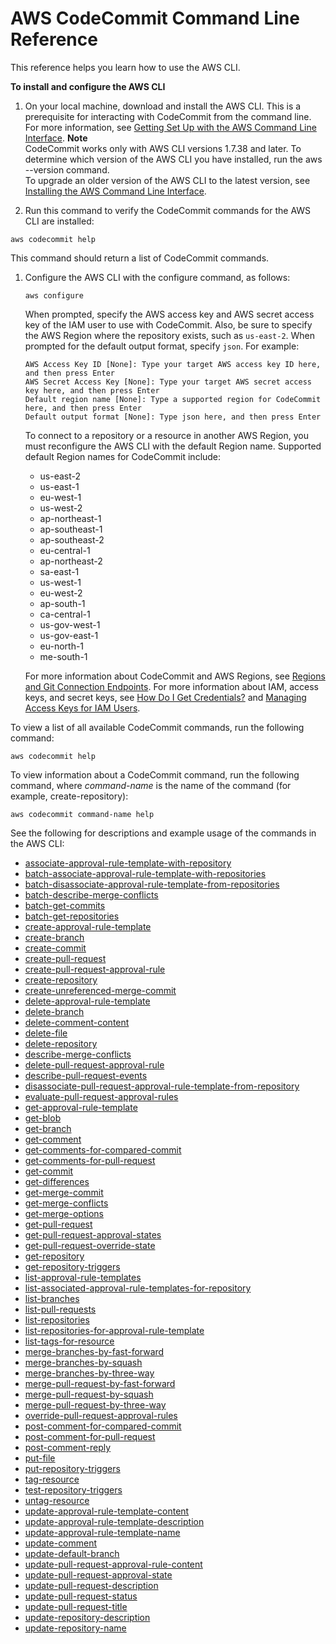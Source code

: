 # AWS CodeCommit Command Line Reference<a name="cmd-ref"></a>

This reference helps you learn how to use the AWS CLI\.

**To install and configure the AWS CLI**

1. On your local machine, download and install the AWS CLI\. This is a prerequisite for interacting with CodeCommit from the command line\. For more information, see [Getting Set Up with the AWS Command Line Interface](https://docs.aws.amazon.com/cli/latest/userguide/cli-chap-getting-set-up.html)\.
**Note**  
CodeCommit works only with AWS CLI versions 1\.7\.38 and later\. To determine which version of the AWS CLI you have installed, run the aws \-\-version command\.  
To upgrade an older version of the AWS CLI to the latest version, see [Installing the AWS Command Line Interface](https://docs.aws.amazon.com/cli/latest/userguide/installing.html)\.

1.  Run this command to verify the CodeCommit commands for the AWS CLI are installed:

   ```
   aws codecommit help
   ```

   This command should return a list of CodeCommit commands\.

1. Configure the AWS CLI with the configure command, as follows:

   ```
   aws configure
   ```

   When prompted, specify the AWS access key and AWS secret access key of the IAM user to use with CodeCommit\. Also, be sure to specify the AWS Region where the repository exists, such as `us-east-2`\. When prompted for the default output format, specify `json`\. For example:

   ```
   AWS Access Key ID [None]: Type your target AWS access key ID here, and then press Enter
   AWS Secret Access Key [None]: Type your target AWS secret access key here, and then press Enter
   Default region name [None]: Type a supported region for CodeCommit here, and then press Enter
   Default output format [None]: Type json here, and then press Enter
   ```

   To connect to a repository or a resource in another AWS Region, you must reconfigure the AWS CLI with the default Region name\. Supported default Region names for CodeCommit include:
   + us\-east\-2
   + us\-east\-1
   + eu\-west\-1
   + us\-west\-2
   + ap\-northeast\-1
   + ap\-southeast\-1
   + ap\-southeast\-2
   + eu\-central\-1
   + ap\-northeast\-2
   + sa\-east\-1
   + us\-west\-1
   + eu\-west\-2
   + ap\-south\-1
   + ca\-central\-1
   + us\-gov\-west\-1
   + us\-gov\-east\-1
   + eu\-north\-1
   + me\-south\-1

   For more information about CodeCommit and AWS Regions, see [Regions and Git Connection Endpoints](regions.md)\. For more information about IAM, access keys, and secret keys, see [How Do I Get Credentials?](https://docs.aws.amazon.com/IAM/latest/UserGuide/IAM_Introduction.html#IAM_SecurityCredentials) and [Managing Access Keys for IAM Users](https://docs.aws.amazon.com/IAM/latest/UserGuide/ManagingCredentials.html)\.

To view a list of all available CodeCommit commands, run the following command:

```
aws codecommit help
```

To view information about a CodeCommit command, run the following command, where *command\-name* is the name of the command \(for example, create\-repository\):

```
aws codecommit command-name help
```

See the following for descriptions and example usage of the commands in the AWS CLI:
+ [associate\-approval\-rule\-template\-with\-repository](how-to-associate-template.md#associate-template-repository)
+ [batch\-associate\-approval\-rule\-template\-with\-repositories](how-to-associate-template.md#batch-associate-template-repositories)
+ [batch\-disassociate\-approval\-rule\-template\-from\-repositories](how-to-disassociate-template.md#batch-disassociate-template)
+ [batch\-describe\-merge\-conflicts](how-to-resolve-conflict-pull-request.md#batch-describe-merge-conflicts)
+ [batch\-get\-commits](how-to-view-commit-details.md#how-to-view-commit-details-cli-batch-get-commits)
+ [batch\-get\-repositories](how-to-view-repository-details.md#how-to-view-repository-details-with-names-cli)
+ [create\-approval\-rule\-template](how-to-create-template.md#create-template-cli)
+ [create\-branch](how-to-create-branch.md#how-to-create-branch-cli)
+ [create\-commit](how-to-create-commit.md#how-to-create-commit-cli)
+ [create\-pull\-request](how-to-create-pull-request.md#how-to-create-pull-request-cli)
+ [create\-pull\-request\-approval\-rule](how-to-create-pull-request-approval-rule.md#how-to-create-pull-request-approval-rule-cli)
+ [create\-repository](how-to-create-repository.md#how-to-create-repository-cli)
+ [create\-unreferenced\-merge\-commit](how-to-resolve-conflict-pull-request.md#create-unreferenced-merge-commit)
+ [delete\-approval\-rule\-template](how-to-delete-template.md#delete-template)
+ [delete\-branch](how-to-delete-branch.md#how-to-delete-branch-cli)
+ [delete\-comment\-content](how-to-commit-comment.md#how-to-commit-comment-cli-commit-delete)
+ [delete\-file](how-to-edit-file.md#how-to-edit-file-cli)
+ [delete\-repository](how-to-delete-repository.md#how-to-delete-repository-cli)
+ [describe\-merge\-conflicts](how-to-resolve-conflict-pull-request.md#describe-merge-conflicts)
+ [delete\-pull\-request\-approval\-rule](how-to-edit-delete-pull-request-approval-rule.md#delete-pull-request-approval-rule)
+ [describe\-pull\-request\-events](how-to-view-pull-request.md#describe-pull-request-events)
+ [disassociate\-pull\-request\-approval\-rule\-template\-from\-repository](how-to-disassociate-template.md#disassociate-template)
+ [evaluate\-pull\-request\-approval\-rules](how-to-merge-pull-request.md#evaluate-pull-request-approval-rules)
+ [get\-approval\-rule\-template](how-to-manage-templates.md#get-template)
+ [get\-blob](how-to-view-commit-details.md#how-to-view-commit-details-cli-blob)
+ [get\-branch](how-to-view-branch-details.md#how-to-view-branch-details-cli-details)
+ [get\-comment](how-to-commit-comment.md#how-to-commit-comment-cli-get-comment-info)
+ [get\-comments\-for\-compared\-commit](how-to-commit-comment.md#how-to-commit-comment-cli-get-comments)
+ [get\-comments\-for\-pull\-request](how-to-review-pull-request.md#get-comments-for-pull-request)
+ [get\-commit](how-to-view-commit-details.md#how-to-view-commit-details-cli-commit)
+ [get\-differences](how-to-view-commit-details.md#how-to-view-commit-details-cli-differences)
+ [get\-merge\-commit](how-to-view-commit-details.md#how-to-view-commit-details-cli-merge-commit)
+ [get\-merge\-conflicts](how-to-view-pull-request.md#get-merge-conflicts)
+ [get\-merge\-options](how-to-resolve-conflict-pull-request.md#get-merge-options)
+ [get\-pull\-request](how-to-view-pull-request.md#get-pull-request)
+ [get\-pull\-request\-approval\-states](how-to-view-pull-request.md#get-pull-request-approval-state)
+ [get\-pull\-request\-override\-state](how-to-override-approval-rules.md#get-override-status)
+ [get\-repository](how-to-view-repository-details.md#how-to-view-repository-details-with-name-cli)
+ [get\-repository\-triggers](how-to-notify-edit.md#how-to-notify-edit-cli)
+ [list\-approval\-rule\-templates](how-to-manage-templates.md#list-templates)
+ [list\-associated\-approval\-rule\-templates\-for\-repository](how-to-manage-templates.md#list-associated-templates)
+ [list\-branches](how-to-view-branch-details.md#how-to-view-branch-details-cli)
+ [list\-pull\-requests](how-to-view-pull-request.md#list-pull-requests)
+ [list\-repositories](how-to-view-repository-details.md#how-to-view-repository-details-no-name-cli)
+ [list\-repositories\-for\-approval\-rule\-template](how-to-manage-templates.md#list-associated-repositories)
+ [list\-tags\-for\-resource](how-to-tag-repository-list.md)
+ [merge\-branches\-by\-fast\-forward](how-to-compare-branches.md#merge-branches-by-fast-forward)
+ [merge\-branches\-by\-squash](how-to-compare-branches.md#merge-branches-by-squash)
+ [merge\-branches\-by\-three\-way](how-to-compare-branches.md#merge-branches-by-three-way)
+ [merge\-pull\-request\-by\-fast\-forward](how-to-merge-pull-request.md#merge-pull-request-by-fast-forward)
+ [merge\-pull\-request\-by\-squash](how-to-merge-pull-request.md#merge-pull-request-by-squash)
+ [merge\-pull\-request\-by\-three\-way](how-to-merge-pull-request.md#merge-pull-request-by-three-way)
+ [override\-pull\-request\-approval\-rules](how-to-override-approval-rules.md#override-approval-rules)
+ [post\-comment\-for\-compared\-commit](how-to-commit-comment.md#how-to-commit-comment-cli-comment)
+ [post\-comment\-for\-pull\-request](how-to-review-pull-request.md#post-comment-for-pull-request)
+ [post\-comment\-reply](how-to-commit-comment.md#how-to-commit-comment-cli-commit-reply)
+ [put\-file](how-to-create-file.md#how-to-create-file-cli)
+ [put\-repository\-triggers](how-to-notify-edit.md#how-to-notify-edit-cli)
+ [tag\-resource](how-to-tag-repository-add.md)
+ [test\-repository\-triggers](how-to-notify-test.md#how-to-notify-test-cli)
+ [untag\-resource](how-to-tag-repository-delete.md)
+ [update\-approval\-rule\-template\-content](how-to-manage-templates.md#update-template-content)
+ [update\-approval\-rule\-template\-description](how-to-manage-templates.md#update-template-description)
+ [update\-approval\-rule\-template\-name](how-to-manage-templates.md#update-template-name)
+ [update\-comment](how-to-commit-comment.md#how-to-commit-comment-cli-commit-update)
+ [update\-default\-branch](how-to-change-branch.md#how-to-change-branch-cli-default)
+ [update\-pull\-request\-approval\-rule\-content](how-to-edit-delete-pull-request-approval-rule.md#update-pull-request-approval-rule-content)
+ [update\-pull\-request\-approval\-state](how-to-review-pull-request.md#update-pull-request-approval-state)
+ [update\-pull\-request\-description](how-to-update-pull-request.md#update-pull-request-description)
+ [update\-pull\-request\-status](how-to-close-pull-request.md#update-pull-request-status)
+ [update\-pull\-request\-title](how-to-update-pull-request.md#update-pull-request-title)
+ [update\-repository\-description](how-to-change-repository.md#how-to-change-repository-cli-description)
+ [update\-repository\-name](how-to-change-repository.md#how-to-change-repository-cli-name)